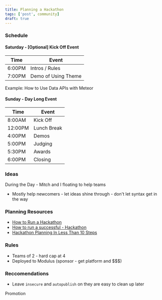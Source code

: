 ```yaml
---
title: Planning a Hackathon
tags: ['post', community]
draft: true
---
```


### Schedule

#### Saturday - [Optional] Kick Off Event

Time    | Event
--------|----------
6:00PM  | Intros / Rules
7:00PM  | Demo of Using Theme

Example:  How to Use Data APIs with Meteor

#### Sunday - Day Long Event

Time     | Event
---------|----------
8:00AM   | Kick Off
12:00PM  | Lunch Break
4:00PM   | Demos
5:00PM   | Judging
5:30PM   | Awards
6:00PM   | Closing

### Ideas

During the Day - Mitch and I floating to help teams
* Mostly help newcomers - let ideas shine through - don't let syntax get in the way

### Planning Resources

* [How to Run a Hackathon](http://www.socrata.com/open-data-field-guide/how-to-run-a-hackathon/)
* [How to run a successful - Hackathon](https://hackathon.guide/)
* [Hackathon Planning In Less Than 10 Steps](http://techcrunch.com/2012/03/31/hackathon-planning/)

### Rules

* Teams of 2 - hard cap at 4
* Deployed to Modulus (sponsor - get platform and $$$)

### Reccomendations

* Leave `insecure` and `autopublish` on they are easy to clean up later

Promotion

